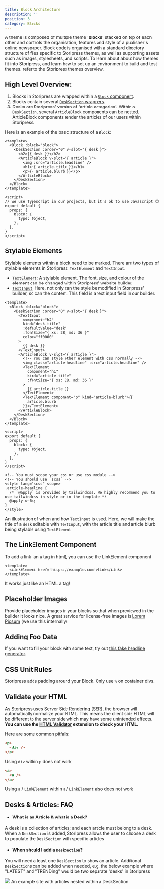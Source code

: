 ```yaml
---
title: Block Architecture
description: ''
position: 3
category: Blocks
---
```


A theme is composed of multiple theme '**blocks**' stacked on top of each other and controls the organisation, features and style of a publisher's online newspaper. Block code is organised with a standard directory structure of files specific to Storipress themes, as well as supporting assets such as images, stylesheets, and scripts. To learn about about how themes fit into Storipress, and learn how to set up an environment to build and test themes, refer to the Storipress themes overview.

## High Level Overview:

1. Blocks in Storipress are wrapped within a [`Block` component](/2%20StandardBlocks/2%20Wrappers#block).
2. Blocks contain several [`DeskSection` wrappers](/2%20StandardBlocks/2%20Wrappers#desksection).
3. Desks are Storipress' version of 'article categories'. Within a `DeskSection`, several `ArticleBlock` components can be nested. ArticleBlock components render the articles of our users within Storipress.

Here is an example of the basic structure of a `Block`:

```vue
<template>
  <Block :block="block">
    <DeskSection :order="0" v-slot="{ desk }">
      <h2>{{ desk }}</h2>
      <ArticleBlock v-slot="{ article }">
        <img :src="article.headline" />
        <h1>{{ article.title }}</h1>
        <p>{{ article.blurb }}</p>
      </ArticleBlock>
    </DeskSection>
  </Block>
</template>

<script>
// we use Typescript in our projects, but it's ok to use Javascript 😊
export default {
  props: {
    block: {
      type: Object,
    },
  },
}
</script>
```

## Stylable Elements

Stylable elements within a block need to be marked. There are two types of stylable elements in Storipress: `TextElement` and `TextInput`.

- [`TextElement`](/2%20StandardBlocks/3%20Components#textelement): A stylable element. The font, size, and colour of the element can be changed within Storipress' website builder.
- [`TextInput`](/2%20StandardBlocks/3%20Components#textinput): Here, not only can the style be modified in Storipress' builder, so can the content. This field is a text input field in our builder.

```vue
<template>
  <Block :block="block">
    <DeskSection :order="0" v-slot="{ desk }">
      <TextInput
        component="h2"
        kind="desk-title"
        :defaultValue="desk"
        :fontSize="{ xs: 28, md: 36 }"
        color="ff0000"
      >
        {{ desk }}
      </TextInput>
      <ArticleBlock v-slot="{ article }">
        <!-- You can style other element with css normally -->
        <img class="article-headline" :src="article.headline" />
        <TextElement
          component="h1"
          kind="article-title"
          :fontSize="{ xs: 28, md: 36 }"
        >
          {{ article.title }}
        </TextElement>
        <TextElement component="p" kind="article-blurb">{{
          article.blurb
        }}</TextElement>
      </ArticleBlock>
    </DeskSection>
  </Block>
</template>

<script>
export default {
  props: {
    block: {
      type: Object,
    },
  },
}
</script>

<!-- You must scope your css or use css module -->
<!-- You should use `scss` -->
<style lang="scss" scope>
.article-headline {
  /* `@apply` is provided by tailwindcss. We highly recommend you to use tailwindcss in style or in the template */
  @apply w-64;
}
</style>
```

<alert Type="info">An illustration of when and how `TextInput` is used. Here, we will make the title of a `desk` editable with `TextInput`, with the article title and article blurb being stylable using `TextElement`</alert>

## The LinkElement Component

To add a link (an `a` tag in html), you can use the LinkElement component

```vue
<template>
  <LinkElement href="https://example.com">link</Link>
</template>
```

<alert Type="info">It works just like an HTML a tag!</alert>

## Placeholder Images

Provide placeholder images in your blocks so that when previewed in the builder it looks nice. A great service for license-free images is [Lorem Picsum](https://picsum.photos/) (we use this internally)

## Adding Foo Data

If you want to fill your block with some text, try out [this fake headline generator](https://www.plot-generator.org.uk/headlines/).

## CSS Unit Rules

Storipress adds padding around your Block. Only use `%` on container divs.

## Validate your HTML

As Storipress uses Server Side Rendering (SSR), the browser will automatically normalize your HTML. This means the client side HTML will be different to the server side which may have some unintended effects. **You can use the [HTML Validator](https://chrome.google.com/webstore/detail/html-validator/mpbelhhnfhfjnaehkcnnaknldmnocglk) extension to check your HTML.**

Here are some common pitfalls:

```html
<p>
  <div />
</p>
```

<alert Type="danger">Using `div` within `p` does not work</alert>

```html
<a>
  <a />
</a>
```

<alert Type="danger">Using `a` / `LinkElement` within `a` / `LinkElement` also does not work</alert>

## Desks & Articles: FAQ

- #### What is an Article & what is a Desk?

A desk is a collection of articles; and each article must belong to a desk. When a `DeskSection` is added, Storipress allows the user to choose a desk to populate the `DeskSection` with specific articles

- #### When should I add a `DeskSection`?

You will need a least one `DeskSection` to show an article. Additional `DeskSection`s can be added when needed, e.g. the below example where "LATEST" and "TRENDing" would be two separate 'desks' in Storipress

![](/Blocks/StandardBlocks_1.png)
<alert Type="info">An example site with articles nested within a DeskSection</alert>

